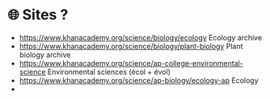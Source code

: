 # 🌐 Sites ?
- https://www.khanacademy.org/science/biology/ecology Ecology archive
- https://www.khanacademy.org/science/biology/plant-biology Plant biology archive
- https://www.khanacademy.org/science/ap-college-environmental-science Environmental sciences (écol + évol)
- https://www.khanacademy.org/science/ap-biology/ecology-ap Ecology
- 
